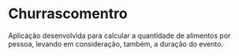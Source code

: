 # Churrascomentro
 Aplicação desenvolvida para calcular a quantidade de alimentos por pessoa, levando em consideração, também, a duração do evento.
